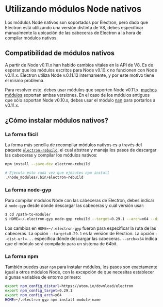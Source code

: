 # Utilizando módulos Node nativos

Los módulos Node nativos son soportados por Electron, pero dado que Electron
está utilizando una versión distinta de V8, debes especificar manualmente la
ubicación de las cabeceras de Electron a la hora de compilar módulos nativos.

## Compatibilidad de módulos nativos

A partir de Node v0.11.x han habido cambios vitales en la API de V8.
Es de esperar que los módulos escritos para Node v0.10.x no funcionen con Node v0.11.x.
Electron utiliza Node v.0.11.13 internamente, y por este motivo tiene el mismo problema.

Para resolver esto, debes usar módulos que soporten Node v0.11.x,
[muchos módulos](https://www.npmjs.org/browse/depended/nan) soportan ambas versiones.
En el caso de los módulos antiguos que sólo soportan Node v0.10.x, debes usar el módulo
[nan](https://github.com/rvagg/nan) para portarlos a v0.11.x.

## ¿Cómo instalar módulos nativos?

### La forma fácil

La forma más sencilla de recompilar módulos nativos es a través del paquete
[`electron-rebuild`](https://github.com/paulcbetts/electron-rebuild),
el cual abstrae y maneja los pasos de descargar las cabeceras y compilar los módulos nativos:

```sh
npm install --save-dev electron-rebuild

# Ejecuta esto cada vez que ejecutes npm install
./node_modules/.bin/electron-rebuild
```

### La forma node-gyp

Para compilar módulos Node con las cabeceras de Electron, debes indicar a `node-gyp`
desde dónde descargar las cabeceras y cuál versión usar:

```bash
$ cd /path-to-module/
$ HOME=~/.electron-gyp node-gyp rebuild --target=0.29.1 --arch=x64 --dist-url=https://atom.io/download/electron
```

Los cambios en `HOME=~/.electron-gyp` fueron para especificar la ruta de las cabeceras.
La opción `--target=0.29.1` es la versión de Electron. La opción `--dist-url=...` especifica
dónde descargar las cabeceras. `--arch=x64` indica que el módulo será compilado para un sistema de 64bit.

### La forma npm

También puedes usar `npm` para instalar módulos, los pasos son exactamente igual a otros módulos Node,
con la excepción de que necesitas establecer algunas variables de entorno primero:

```bash
export npm_config_disturl=https://atom.io/download/electron
export npm_config_target=0.29.1
export npm_config_arch=x64
HOME=~/.electron-gyp npm install module-name
```
